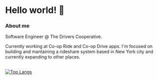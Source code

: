 # Hello world! 👋

### About me
Software Engineer @ The Drivers Cooperative.

Currently working at Co-op Ride and Co-op Drive apps. I'm focused on building and mantaining a rideshare system based in New York city and currently expanding to other places.

\
[![Top Langs](https://github-readme-stats.vercel.app/api/top-langs/?username=gabriel11447&layout=compact&theme=dracula)](https://github.com/anuraghazra/github-readme-stats)
